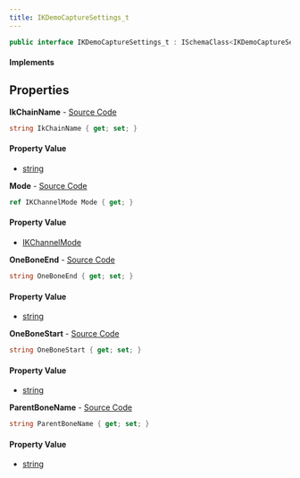 ```yaml
---
title: IKDemoCaptureSettings_t
---
```


```csharp
public interface IKDemoCaptureSettings_t : ISchemaClass<IKDemoCaptureSettings_t>, ISchemaField, ISchemaClass, INativeHandle
```

#### Implements

## Properties

**IkChainName** - [Source Code](https://github.com/swiftly-solution/swiftlys2/blob/main/managed/src/SwiftlyS2.Generated/Schemas/Interfaces/IKDemoCaptureSettings_t.cs#L20)

```csharp
string IkChainName { get; set; }
```

#### Property Value

- [string](https://learn.microsoft.com/dotnet/api/system.string)

**Mode** - [Source Code](https://github.com/swiftly-solution/swiftlys2/blob/main/managed/src/SwiftlyS2.Generated/Schemas/Interfaces/IKDemoCaptureSettings_t.cs#L18)

```csharp
ref IKChannelMode Mode { get; }
```

#### Property Value

- [IKChannelMode](/docs/api/shared/schemadefinitions/ikchannelmode)

**OneBoneEnd** - [Source Code](https://github.com/swiftly-solution/swiftlys2/blob/main/managed/src/SwiftlyS2.Generated/Schemas/Interfaces/IKDemoCaptureSettings_t.cs#L24)

```csharp
string OneBoneEnd { get; set; }
```

#### Property Value

- [string](https://learn.microsoft.com/dotnet/api/system.string)

**OneBoneStart** - [Source Code](https://github.com/swiftly-solution/swiftlys2/blob/main/managed/src/SwiftlyS2.Generated/Schemas/Interfaces/IKDemoCaptureSettings_t.cs#L22)

```csharp
string OneBoneStart { get; set; }
```

#### Property Value

- [string](https://learn.microsoft.com/dotnet/api/system.string)

**ParentBoneName** - [Source Code](https://github.com/swiftly-solution/swiftlys2/blob/main/managed/src/SwiftlyS2.Generated/Schemas/Interfaces/IKDemoCaptureSettings_t.cs#L16)

```csharp
string ParentBoneName { get; set; }
```

#### Property Value

- [string](https://learn.microsoft.com/dotnet/api/system.string)

